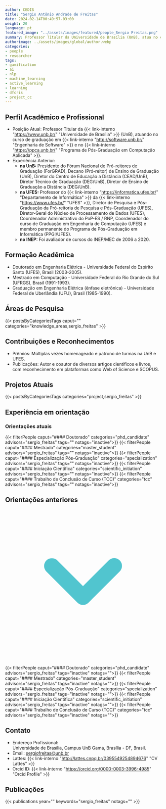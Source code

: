 ```yaml
---
author: CEDIS
title: "Sergio Antônio Andrade de Freitas"
date: 2024-02-14T00:49:57-03:00
weight: 20
language: pt
featured_image: "../assets/images/featured/people_Sergio Freitas.png"
summary: Professor Titular da Universidade de Brasília (UnB), atua no curso de graduação em Engenharia de Software e no Programa de Pós-Graduação em Computação Aplicada.
authorimage: ../assets/images/global/author.webp
categories:
- people
- researcher
tags: 
- gamification
- ai
- nlp
- machine_learning
- active_learning
- learning
- dfcris
- project_cc
---
```

## Perfil Acadêmico e Profissional

- Posição Atual: Professor Titular da {{< link-interno "https://www.unb.br/" "Universidade de Brasília" >}} (UnB), atuando no curso de graduação em {{< link-interno "http://software.unb.br/" "Engenharia de Software" >}} e no {{< link-interno "https://ppca.unb.br/" "Programa de Pós-Graduação em Computação Aplicada" >}}.
- Experiência Anterior: 
    - **na UnB:** Presidente do Fórum Nacional de Pró-reitores de Graduação (ForGRAD), Decano (Pró-reitor) de Ensino de Graduação (UnB), Diretor do Centro de Educação a Distância (CEAD/UnB), Diretor Técnico de Graduação (DEG/UnB), Diretor de Ensino de Graduação a Distância (DEG/UnB)​​.
    - **na UFES:** Professor do {{< link-interno "https://informatica.ufes.br/" "Departamento de Informática" >}} da {{< link-interno "https://www.ufes.br/" "UFES" >}}, Diretor de Pesquisa e Pós-Graduação da Pró-reitoria de Pesquisa e Pós-Graduação (UFES), Diretor-Geral do Núcleo de Processamento de Dados (UFES), Coordenador Administrativo do PoP-ES / RNP, Coordenador do curso de Graduação em Engenharia de Computação (UFES) e membro permanente do Programa de Pós-Graduação em Informática (PPGI/UFES).
    - **no INEP:** Foi avaliador de cursos do INEP/MEC de 2006 a 2020.
## Formação Acadêmica
- Doutorado em Engenharia Elétrica - Universidade Federal do Espírito Santo (UFES), Brasil (2003-2005).
- Mestrado em Computação - Universidade Federal do Rio Grande do Sul (UFRGS), Brasil (1991-1993).
- Graduação em Engenharia Elétrica (ênfase eletrônica) - Universidade Federal de Uberlândia (UFU), Brasil (1985-1990)​​.

## Áreas de Pesquisa
{{< postsByCategoriesTags caput="" categories="knowledge_areas,sergio_freitas" >}}

## Contribuições e Reconhecimentos
- Prêmios: Múltiplas vezes homenageado e patrono de turmas na UnB e UFES​​.
- Publicações: Autor e coautor de diversos artigos científicos e livros, com reconhecimento em plataformas como Web of Science e SCOPUS​​.

## Projetos Atuais
{{< postsByCategoriesTags categories="project,sergio_freitas" >}}

## Experiência em orientação
### Orientações atuais
{{< filterPeople caput="#### Doutorado" categories="phd_candidate" advisors="sergio_freitas" tags="" notags="inactive">}}
{{< filterPeople caput="#### Mestrado" categories="master_student" advisors="sergio_freitas" tags="" notags="inactive">}}
{{< filterPeople caput="#### Especialização Pós-Graduação" categories="specialization" advisors="sergio_freitas" tags="" notags="inactive">}}
{{< filterPeople caput="#### Iniciação Científica" categories="scientific_initiation" advisors="sergio_freitas" tags="" notags="inactive">}}
{{< filterPeople caput="#### Trabalho de Conclusão de Curso (TCC)" categories="tcc" advisors="sergio_freitas" tags="" notags="inactive">}}
<div id="previous-collaborators" x-data="{ showPrevious: false }">
    <h2 id="former-collaborators-title" @click="showPrevious = !showPrevious" class="text-xl font-bold mb-2 cursor-pointer flex items-center text-primary-900">
      Orientações anteriores
      <svg :class="{'rotate-0': !showPrevious, 'rotate-180': showPrevious}" class="ml-2 h-5 w-5 transform transition-transform duration-200" xmlns="http://www.w3.org/2000/svg" viewBox="0 0 20 20" fill="#51C5CF"><path fill-rule="evenodd" d="M5.293 7.293a1 1 0 011.414 0L10 10.586l3.293-3.293a1 1 0 111.414 1.414l-4 4a1 1 0 01-1.414 0l-4-4a1 1 0 010-1.414z" clip-rule="evenodd" /></svg>
    </h2>
    <div x-show="showPrevious" x-cloak>
{{< filterPeople caput="#### Doutorado" categories="phd_candidate" advisors="sergio_freitas" tags="inactive" notags="">}}
{{< filterPeople caput="#### Mestrado" categories="master_student" advisors="sergio_freitas" tags="inactive" notags="">}}
{{< filterPeople caput="#### Especialização Pós-Graduação" categories="specialization" advisors="sergio_freitas" tags="inactive" notags="">}}
{{< filterPeople caput="#### Iniciação Científica" categories="scientific_initiation" advisors="sergio_freitas" tags="inactive" notags="">}}
{{< filterPeople caput="#### Trabalho de Conclusão de Curso (TCC)" categories="tcc" advisors="sergio_freitas" tags="inactive" notags="">}}
    </div>
  </div>

## Contato
- Endereço Profissional:  
    Universidade de Brasília, Campus UnB Gama, Brasília - DF, Brasil.
- Email: [sergiofreitas@unb.br](mailto:sergiofreitas@unb.br)
- Lattes: {{< link-interno "http://lattes.cnpq.br/0395549254894676" "CV Lattes" >}}
- Orcid ID: {{< link-interno "https://orcid.org/0000-0003-3996-4985" "Orcid Profile​" >}}


## Publicações
{{< publications year="" keywords="sergio_freitas" notags="" >}}